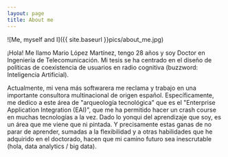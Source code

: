 ```yaml
---
layout: page
title: About me
---
```

![Me, myself and I]({{ site.baseurl }}pics/about_me.jpg)


¡Hola! Me llamo Mario López Martínez, tengo 28 años y soy Doctor en Ingeniería de Telecomunicación. Mi tesis se ha centrado en el diseño de políticas de coexistencia de usuarios en radio cognitiva (buzzword: Inteligencia Artificial).

Actualmente, mi vena más softwarera me reclama y trabajo en una importante consultora multinacional de origen español. Específicamente, me dedico a este área de "arqueología tecnológica" que es el "Enterprise Application Integration (EAI)", que me ha permitido hacer un crash course en muchas tecnologías a la vez. Dado lo yonqui del aprendizaje que soy, es un área que me viene que ni pintada. Y precisamente estas ganas de no parar de aprender, sumadas a la flexibilidad y a otras habilidades que he adquirido en el doctorado, hacen que mi camino futuro sea inescrutable (hola, data analytics / big data).
